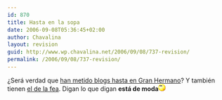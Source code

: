 ```yaml
---
id: 870
title: Hasta en la sopa
date: 2006-09-08T05:36:45+02:00
author: Chavalina
layout: revision
guid: http://www.wp.chavalina.net/2006/09/08/737-revision/
permalink: /2006/09/08/737-revision/
---
```

¿Será verdad que <a href="http://www.20minutos.es/noticia/149858/0/gran/hermano/ecologico/" target="_blank">han metido blogs hasta en Gran Hermano</a>? Y también tienen <a href="http://www.yotambiensoybea.com/diariodeunafea/" target="_blank">el de la fea</a>. Digan lo que digan **está de moda**![emo](/imagenes/emoticonos/pensativo.gif)